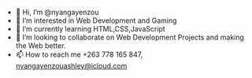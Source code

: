 - 👋 Hi, I’m @nyangayenzou
- 👀 I’m interested in Web Development and Gaming
- 🌱 I’m currently learning HTML,CSS,JavaScript
- 💞️ I’m looking to collaborate on Web Development Projects and making the Web better.
- 📫 How to reach me +263 778 165 847, nyangayenzouashley@icloud.com

<!---
nyangayenzou/nyangayenzou is a ✨ special ✨ repository because its `README.md` (this file) appears on your GitHub profile.
You can click the Preview link to take a look at your changes.
--->
